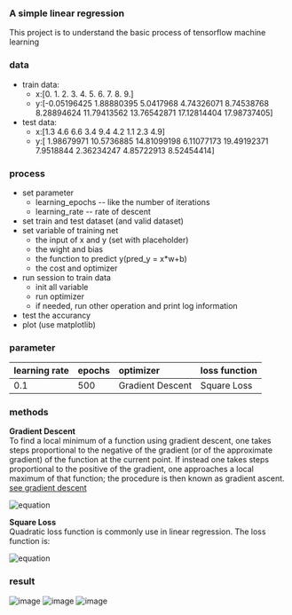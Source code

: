 ### A simple linear regression
This project is to understand the basic process of tensorflow machine learning<br>

### data
* train data:<br>
  * x:[0. 1. 2. 3. 4. 5. 6. 7. 8. 9.]<br>
  * y:[-0.05196425  1.88880395  5.0417968   4.74326071  8.74538768  8.28894624  11.79413562 13.76542871 17.12814404 17.98737405]<br>
* test data:<br>
  * x:[1.3 4.6 6.6 3.4 9.4 4.2 1.1 2.3 4.9]<br>
  * y:[ 1.98679971 10.5736885  14.81099198  6.11077173 19.49192371  7.9518844
  2.36234247  4.85722913  8.52454414]<br>
  
### process
* set parameter<br>
  * learning_epochs -- like the number of iterations<br>
  * learning_rate -- rate of descent<br>
* set train and test dataset (and valid dataset)<br>
* set variable of training net<br>
  * the input of x and y (set with placeholder)<br>
  * the wight and bias<br>
  * the function to predict y(pred_y = x*w+b)<br>
  * the cost and optimizer<br>
* run session to train data<br>
  * init all variable<br>
  * run optimizer<br>
  * if needed, run other operation and print log information<br>
* test the accurancy<br>
* plot (use matplotlib)<br>

### parameter
learning rate  |epochs | optimizer | loss function  
:--------- | :--------| :-------- | :-------- 
0.1  | 500 | Gradient Descent | Square Loss

### methods
**Gradient Descent**  
To find a local minimum of a function using gradient descent, one takes steps proportional to the negative of the gradient (or of the approximate gradient) of the function at the current point. If instead one takes steps proportional to the positive of the gradient, one approaches a local maximum of that function; the procedure is then known as gradient ascent.
[see gradient descent](https://en.wikipedia.org/wiki/Gradient_descent)  

![equation](http://latex.codecogs.com/gif.latex?x{_{n&plus;1}}=x_{n}-\gamma&space;\bigtriangledown&space;F(a^{{n}}))  

**Square Loss**    
Quadratic loss function is commonly use in linear regression. The loss function is:  

![equation](http://latex.codecogs.com/gif.latex?l(x)=C(x_{predict}-x_{input})^{2})  

### result
![image](https://github.com/Jzmo/tf/raw/master/BasicTest/LinearRegression/result.PNG)
![image](https://github.com/Jzmo/tf/raw/master/BasicTest/LinearRegression/testloss.PNG)
![image](https://github.com/Jzmo/tf/raw/master/BasicTest/LinearRegression/linearRegression.png)
